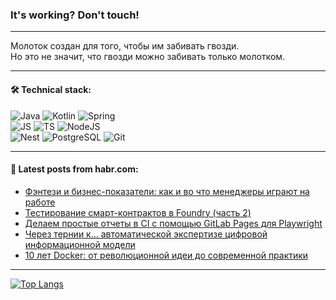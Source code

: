 ### It's working? Don't touch!

---
Молоток создан для того, чтобы им забивать гвозди. <br>
Но это не значит, что гвозди можно забивать только молотком.

---

#### 🛠️ Technical stack:

![Java](https://img.shields.io/badge/Java-informational?logo=Oracle&style=flat&logoColor=white&color=FF4500)
![Kotlin](https://img.shields.io/badge/Kotlin-informational?logo=Kotlin&style=flat&logoColor=white&color=774D97)
![Spring](https://img.shields.io/badge/SpringBoot-informational?logo=SpringBoot&style=flat&logoColor=white&color=6DB33F) <br>
![JS](https://img.shields.io/badge/JS-informational?logo=javaScript&style=flat&logoColor=black&color=F7Df1E)
![TS](https://img.shields.io/badge/TypeScript-informational?logo=typeScript&style=flat&logoColor=black&color=0667A8)
![NodeJS](https://img.shields.io/badge/NodeJS-informational?logo=node.js&style=flat&logoColor=white&color=70A760) <br>
![Nest](https://img.shields.io/badge/NestJS-informational?logo=NestJS&style=flat&logoColor=white&color=E0234E)
![PostgreSQL](https://img.shields.io/badge/PostgreSQL-informational?logo=PostgreSQL&style=flat&logoColor=white&color=DAA520)
![Git](https://img.shields.io/badge/Git-informational?logo=git&style=flat&logoColor=white&color=778899)

___

#### 💬 Latest posts from habr.com:

<!-- BLOG-POST-LIST:START -->
- [Фэнтези и бизнес-показатели: как и во что менеджеры играют на работе](https://habr.com/ru/companies/alfa/articles/764974/?utm_source=habrahabr&utm_medium=rss&utm_campaign=764974)
- [Тестирование смарт-контрактов в Foundry &lpar;часть 2&rpar;](https://habr.com/ru/articles/764668/?utm_source=habrahabr&utm_medium=rss&utm_campaign=764668)
- [Делаем простые отчеты в CI с помощью GitLab Pages для Playwright](https://habr.com/ru/companies/selectel/articles/765012/?utm_source=habrahabr&utm_medium=rss&utm_campaign=765012)
- [Через тернии к… автоматической экспертизе цифровой информационной модели](https://habr.com/ru/companies/nanosoft/articles/765084/?utm_source=habrahabr&utm_medium=rss&utm_campaign=765084)
- [10 лет Docker: от революционной идеи до современной практики](https://habr.com/ru/companies/yandex_praktikum/articles/760076/?utm_source=habrahabr&utm_medium=rss&utm_campaign=760076)
<!-- BLOG-POST-LIST:END -->

---
[![Top Langs](https://github-readme-stats-git-master-advtsetting-gmailcom.vercel.app/api/top-langs/?username=zloylis&langs_count=10&hide_title=false&title_color=e6edf3&size_weight=0.5&count_weight=0.5&layout=compact&hide_border=true&theme=dracula)](https://github.com/zloylis)

<!-- ![GitHub stats](https://github-readme-stats-git-master-advtsetting-gmailcom.vercel.app/api?username=zloylis&show_icons=true&hide_border=true&theme=dracula&hide_title=true&include_all_commits=true&count_private=true&hide=contribs&hide_rank=true) -->
